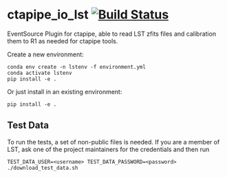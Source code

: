 # ctapipe_io_lst [![Build Status](https://github.com/cta-observatory/ctapipe_io_lst/workflows/CI/badge.svg?branch=master)](https://github.com/cta-observatory/ctapipe_io_lst/actions?query=workflow%3ACI+branch%3Amaster)

EventSource Plugin for ctapipe, able to read LST zfits files
and calibration them to R1 as needed for ctapipe tools.


Create a new environment:
```
conda env create -n lstenv -f environment.yml
conda activate lstenv
pip install -e .
```

Or just install in an existing environment:
```
pip install -e .
```


## Test Data

To run the tests, a set of non-public files is needed.
If you are a member of LST, ask one of the project maintainers for the credentials
and then run

```
TEST_DATA_USER=<username> TEST_DATA_PASSWORD=<password> ./download_test_data.sh
```
